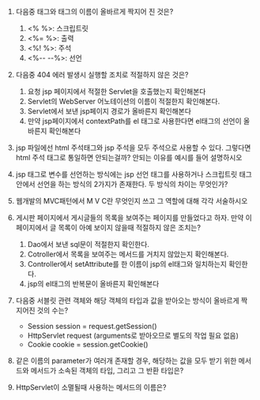 1. 다음중 태그와 태그의 이름이 올바르게 짝지어 진 것은?
   1. <% %>: 스크립트릿
   2. <%= %>: 출력
   3. <%! %>: 주석
   4. <%-- --%>: 선언

2. 다음중 404 에러 발생시 실행할 조치로 적절하지 않은 것은?
   1. 요청 jsp 페이지에서 적절한 Servlet을 호출했는지 확인해본다
   2. Servlet의 WebServer 어노테이션의 이름이 적절한지 확인해본다.
   3. Servlet에서 보낸 jsp페이지 경로가 올바른지 확인해본다
   4. 만약 jsp페이지에서 contextPath를 el 태그로 사용한다면 el태그의 선언이 올바른지 확인해본다

3. jsp 파일에선 html 주석태그와 jsp 주석을 모두 주석으로 사용할 수 있다. 그렇다면 html 주석 태그로 통일하면 안되는걸까? 안되는 이유를 예시를 들어 설명하시오

4. jsp 태그로 변수를 선언하는 방식에는 jsp 선언 태그를 사용하거나 스크립트릿 태그 안에서 선언을 하는 방식의 2가지가 존재한다. 두 방식의 차이는 무엇인가?

5. 웹개발의 MVC패턴에서 M V C란 무엇인지 쓰고 그 역할에 대해 각각 서술하시오

6. 게시판 페이지에서 게시글들의 목록을 보여주는 페이지를 만들었다고 하자. 만약 이 페이지에서 글 목록이 아예 보이지 않을때 적절하지 않은 조치는?
   1. Dao에서 보낸 sql문이 적절한지 확인한다.
   2. Cotroller에서 목록을 보여주는 메서드를 거치지 않았는지 확인해본다.
   3. Controller에서 setAttribute를 한 이름이 jsp의 el태그와 일치하는지 확인한다.
   4. jsp의 el태그의 반복문이 올바른지 확인해본다

7. 다음중 서블릿 관련 객체와 해당 객체의 타입과 값을 받아오는 방식이 올바르게 짝지어진 것의 수는?
   - Session session = request.getSession()
   - HttpServlet request (arguments로 받아오므로 별도의 작업 필요 없음)
   - Cookie cookie = session.getCookie()

8. 같은 이름의 parameter가 여러개 존재할 경우, 해당하는 값을 모두 받기 위한 메서드와 메서드가 소속된 객체의 타입, 그리고 그 반환 타입은?

9. HttpServlet이 소멸될때 사용하는 메서드의 이름은?